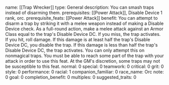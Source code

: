 name: [[Trap Wrecker]]
type: General
description: You can smash traps instead of disarming them.
prerequisites: [[Power Attack]], Disable Device 1 rank, orc.
prerequisite_feats: [[Power Attack]]
benefit: You can attempt to disarm a trap by striking it with a melee weapon instead of making a Disable Device check. As a full-round action, make a melee attack against an Armor Class equal to the trap's Disable Device DC. If you miss, the trap activates. If you hit, roll damage. If this damage is at least half the trap's Disable Device DC, you disable the trap. If this damage is less than half the trap's Disable Device DC, the trap activates. You can only attempt this on nonmagical traps. You must be able to reach some part of the trap with your attack in order to use this feat. At the GM's discretion, some traps may not be susceptible to this feat.
normal: 0
special: 0
teamwork: 0
critical: 0
grit: 0
style: 0
performance: 0
racial: 1
companion_familiar: 0
race_name: Orc
note: 0
goal: 0
completion_benefit: 0
multiples: 0
suggested_traits: 0
